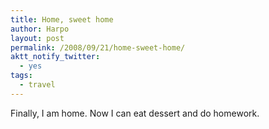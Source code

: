 ```yaml
---
title: Home, sweet home
author: Harpo
layout: post
permalink: /2008/09/21/home-sweet-home/
aktt_notify_twitter:
  - yes
tags:
  - travel
---
```

Finally, I am home. Now I can eat dessert and do homework.